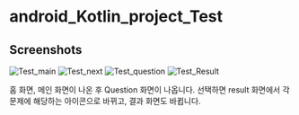 # android_Kotlin_project_Test

Screenshots
-----------
![Test_main](https://user-images.githubusercontent.com/56014948/87907098-e727a500-ca9e-11ea-9b13-7900a5ce0eb4.png)
![Test_next](https://user-images.githubusercontent.com/56014948/87907099-e858d200-ca9e-11ea-9e82-f96feca40b8a.png)
![Test_question](https://user-images.githubusercontent.com/56014948/87907100-e858d200-ca9e-11ea-9ad9-01e7a2c871b6.png)
![Test_Result](https://user-images.githubusercontent.com/56014948/87907101-e858d200-ca9e-11ea-91a6-44f40811e3a6.png)

홈 화면, 메인 화면이 나온 후 Question 화면이 나옵니다. 선택하면 result 화면에서 각 문제에 해당하는 아이콘으로 바뀌고, 결과 화면도 바뀝니다.
